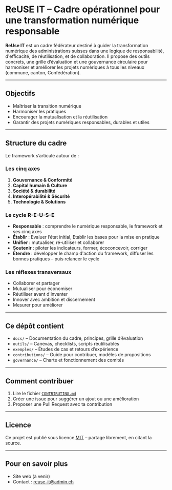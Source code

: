 # ReUSE IT – Cadre opérationnel pour une transformation numérique responsable

**ReUse IT** est un cadre fédérateur destiné à guider la transformation numérique des administrations suisses dans une logique  de responsabilité, d'efficacité, de réutilisation, et de collaboration. Il propose des outils concrets, une grille d’évaluation et une gouvernance circulaire pour harmoniser et améliorer les projets numériques à tous les niveaux (commune, canton, Confédération).

---

## Objectifs

- Maîtriser la transition numérique
- Harmoniser les pratiques 
- Encourager la mutualisation et la réutilisation 
- Garantir des projets numériques responsables, durables et utiles

---

## Structure du cadre

Le framework s’articule autour de :

### Les cinq axes 

1. **Gouvernance & Conformité**
2. **Capital humain & Culture**
3. **Société & durabilité**
4. **Interopérabilité & Sécurité**
5. **Technologie & Solutions**    

### Le cycle R-E-U-S-E

- **Responsable** : comprendre le numérique responsable, le framework et ses cinq axes 
- **Établir** : Evaluer l’état initial, Etablir les bases pour la mise en pratique
- **Unifier** : mutualiser, ré-utiliser et collaborer  
- **Soutenir** : piloter les indicateurs, former, écoconcevoir, corriger  
- **Étendre** : développer le champ d'action du framework, diffuser les bonnes pratiques – puis relancer le cycle  


### Les réflexes transversaux

- Collaborer et partager
- Mutualiser pour économiser
- Réutiliser avant d'inventer
- Innover avec ambition et discernement
- Mesurer pour améliorer


---

## Ce dépôt contient

- `docs/` – Documentation du cadre, principes, grille d’évaluation
- `outils/` – Canevas, checklists, scripts réutilisables
- `exemples/` – Études de cas et retours d’expérience
- `contributions/` – Guide pour contribuer, modèles de propositions
- `governance/` – Charte et fonctionnement des comités

---

## Comment contribuer

1. Lire le fichier [`CONTRIBUTING.md`](CONTRIBUTING.md)
2. Créer une issue pour suggérer un ajout ou une amélioration
3. Proposer une Pull Request avec ta contribution

---

## Licence

Ce projet est publié sous licence [MIT](LICENSE) – partage librement, en citant la source.

---

## Pour en savoir plus

- Site web (à venir)
- Contact : reuse-it@admin.ch
